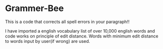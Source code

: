 # Grammer-Bee
This is a code that corrects all spell errors in your paragraph!!

I have imported a english vocabulary list of over 10,000 english words and code works on principle of edit distance. Words with minimum edit distance to words input by user(if wrong) are used.
